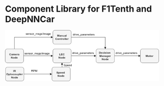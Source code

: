 # Component Library for F1Tenth and DeepNNCar

![Block Diagram](https://github.com/pmusau17/AAF1Tenth/blob/master/images/block1.png)
